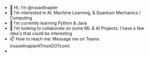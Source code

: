 - 👋 Hi, I’m @russellnapier
- 👀 I’m interested in AI, Machine Learning, & Quantum Mechanics / Computing
- 🌱 I’m currently learning Python & Java
- 💞️ I’m looking to collaborate on some ML & AI Projects. I have a few idea's that could be interesting
- 📫 How to reach me: Message me on Teams (russellnapierATmsnDOTcom)
- 
